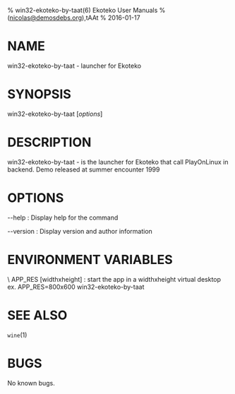 % win32-ekoteko-by-taat(6) Ekoteko User Manuals
%  (nicolas@demosdebs.org),tAAt
% 2016-01-17

# NAME
win32-ekoteko-by-taat - launcher for Ekoteko

# SYNOPSIS
win32-ekoteko-by-taat [*options*]

# DESCRIPTION
win32-ekoteko-by-taat - is the launcher for Ekoteko that call PlayOnLinux in backend.
Demo released at summer encounter 1999

# OPTIONS
\--help
:   Display help for the command

\--version
:   Display version and author information

# ENVIRONMENT VARIABLES
\ APP_RES [widthxheight]
:	start the app in a widthxheight virtual desktop  
	ex. APP_RES=800x600 win32-ekoteko-by-taat


# SEE ALSO
`wine`(1)

# BUGS
No known bugs.
